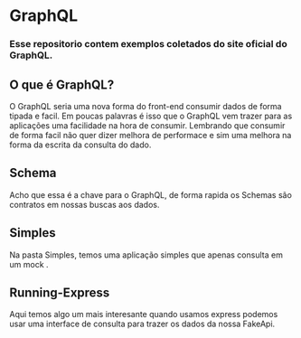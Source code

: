 # GraphQL

### Esse repositorio contem exemplos coletados do site oficial do GraphQL.

## O que é GraphQL?

O GraphQL seria uma nova forma do front-end consumir dados de forma tipada e facil. Em poucas palavras é isso que o GraphQL vem trazer para as aplicações uma facilidade na hora de consumir. Lembrando que consumir de forma facil não quer dizer melhora de performace e sim uma melhora na forma da escrita da consulta do dado.

## Schema

Acho que essa é a chave para o GraphQL, de forma rapida os Schemas são contratos em nossas buscas aos dados.

## Simples

Na pasta Simples, temos uma aplicação simples que apenas consulta em um mock .

## Running-Express

Aqui temos algo um mais interesante quando usamos express podemos usar uma interface de consulta para trazer os dados da nossa FakeApi.
